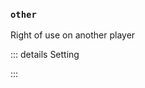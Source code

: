 ### `other`

Right of use on another player

::: details Setting
<!--@include: @/parts/permission/permissionTier4.md-->
:::
